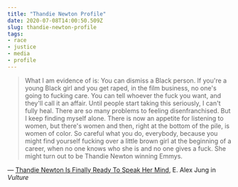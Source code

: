 ```yaml
---
title: "Thandie Newton Profile"
date: 2020-07-08T14:00:50.509Z
slug: thandie-newton-profile
tags:
- race
- justice
- media
- profile
---
```


> What I am evidence of is: You can dismiss a Black person. If you're a young Black girl and you get raped, in the film business, no one's going to fucking care. You can tell whoever the fuck you want, and they'll call it an affair. Until people start taking this seriously, I can't fully heal. There are so many problems to feeling disenfranchised. But I keep finding myself alone. There is now an appetite for listening to women, but there's women and then, right at the bottom of the pile, is women of color. So careful what you do, everybody, because you might find yourself fucking over a little brown girl at the beginning of a career, when no one knows who she is and no one gives a fuck. She might turn out to be Thandie Newton winning Emmys.

&mdash; [Thandie Newton Is Finally Ready To Speak Her Mind](https://www.vulture.com/article/thandie-newton-in-conversation.html), E. Alex Jung in _Vulture_

